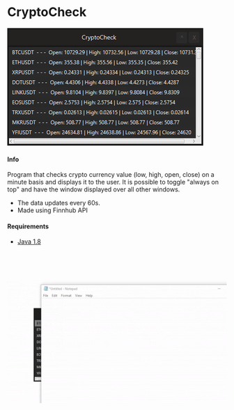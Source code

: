 # CryptoCheck

![gui](/src/example/img.png)

#### Info
Program that checks crypto currency value (low, high, open, close) on a minute basis and displays it to the user. It is possible to toggle "always on top" and have the window displayed over all other windows.

* The data updates every 60s. 
* Made using Finnhub API 

#### Requirements 
* [Java 1.8](https://www.java.com/en/download/)

<br />
<br />
<br />

![AOT](/src/example/aot.gif)
